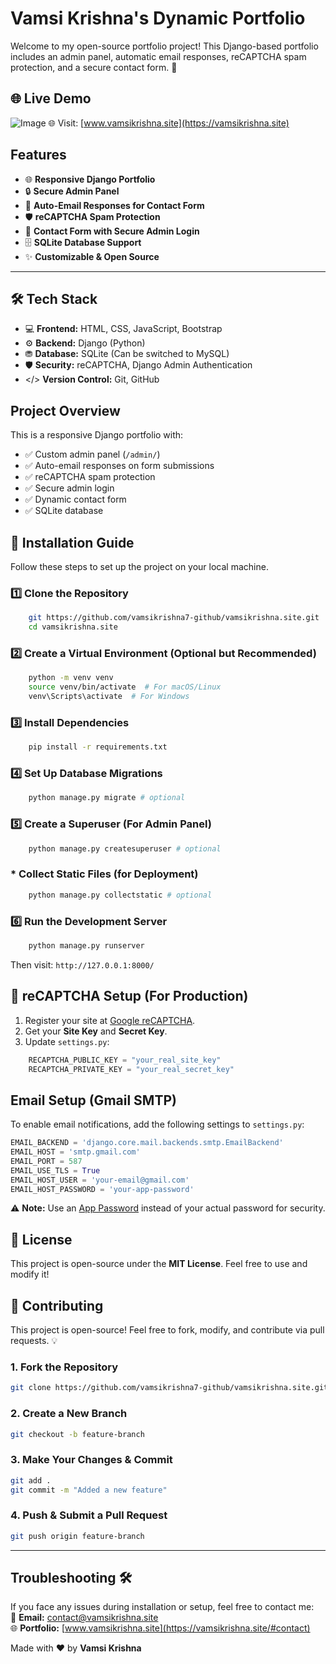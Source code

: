 # Vamsi Krishna's Dynamic Portfolio

Welcome to my open-source portfolio project! This Django-based portfolio includes an admin panel, automatic email responses, reCAPTCHA spam protection, and a secure contact form. 🚀
## 🌐 Live Demo

![Image](https://github.com/user-attachments/assets/02498b93-7f79-41b8-977a-7dbe3511b7e7)
🌐 Visit: [www.vamsikrishna.site](https://vamsikrishna.site)

## Features

- 🌐 **Responsive Django Portfolio**
- 🔒 **Secure Admin Panel**
- 📩 **Auto-Email Responses for Contact Form**
- 🛡 **reCAPTCHA Spam Protection**
- 🔐 **Contact Form with Secure Admin Login**
- 🗄 **SQLite Database Support**
- ✨ **Customizable & Open Source**

---

## 🛠 Tech Stack

- 💻 **Frontend:** HTML, CSS, JavaScript, Bootstrap
- ⚙️ **Backend:** Django (Python)
- ⛃ **Database:** SQLite (Can be switched to MySQL)
- 🛡️ **Security:** reCAPTCHA, Django Admin Authentication
- </> **Version Control:** Git, GitHub

## Project Overview
This is a responsive Django portfolio with:
- ✅ Custom admin panel (`/admin/`)
- ✅ Auto-email responses on form submissions
- ✅ reCAPTCHA spam protection
- ✅ Secure admin login
- ✅ Dynamic contact form
- ✅ SQLite database

## 🚀 Installation Guide

Follow these steps to set up the project on your local machine.

### 1️⃣ Clone the Repository

```bash
    git https://github.com/vamsikrishna7-github/vamsikrishna.site.git
    cd vamsikrishna.site
```

### 2️⃣ Create a Virtual Environment (Optional but Recommended)

```bash
    python -m venv venv
    source venv/bin/activate  # For macOS/Linux
    venv\Scripts\activate  # For Windows
```

### 3️⃣ Install Dependencies

```bash
    pip install -r requirements.txt
```

### 4️⃣ Set Up Database Migrations

```bash
    python manage.py migrate # optional
```

### 5️⃣ Create a Superuser (For Admin Panel)

```bash
    python manage.py createsuperuser # optional
```
### * Collect Static Files (for Deployment)

```bash
    python manage.py collectstatic # optional
```
### 6️⃣ Run the Development Server

```bash
    python manage.py runserver
```

Then visit: `http://127.0.0.1:8000/`

## 🔑 reCAPTCHA Setup (For Production)

1. Register your site at [Google reCAPTCHA](https://www.google.com/recaptcha/admin/create).
2. Get your **Site Key** and **Secret Key**.
3. Update `settings.py`:

```python
    RECAPTCHA_PUBLIC_KEY = "your_real_site_key"
    RECAPTCHA_PRIVATE_KEY = "your_real_secret_key"
```
## Email Setup (Gmail SMTP)
To enable email notifications, add the following settings to `settings.py`:
```python
EMAIL_BACKEND = 'django.core.mail.backends.smtp.EmailBackend'
EMAIL_HOST = 'smtp.gmail.com'
EMAIL_PORT = 587
EMAIL_USE_TLS = True
EMAIL_HOST_USER = 'your-email@gmail.com'
EMAIL_HOST_PASSWORD = 'your-app-password'
```
⚠️ **Note:** Use an [App Password](https://myaccount.google.com/apppasswords) instead of your actual password for security.

## 📜 License

This project is open-source under the **MIT License**. Feel free to use and modify it!

## 🎯 Contributing

This project is open-source! Feel free to fork, modify, and contribute via pull requests. 💡

### 1. Fork the Repository

```bash
git clone https://github.com/vamsikrishna7-github/vamsikrishna.site.git
```

### 2. Create a New Branch

```bash
git checkout -b feature-branch
```

### 3. Make Your Changes & Commit

```bash
git add .
git commit -m "Added a new feature"
```

### 4. Push & Submit a Pull Request

```bash
git push origin feature-branch
```

---

## Troubleshooting 🛠
If you face any issues during installation or setup, feel free to contact me:                                                                                
📧 **Email:** contact@vamsikrishna.site                             
🌐 **Portfolio:** [www.vamsikrishna.site](https://vamsikrishna.site/#contact)

Made with ❤️ by **Vamsi Krishna**

